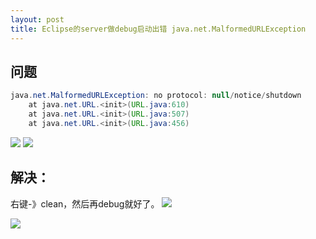 ```yaml
---
layout: post
title: Eclipse的server做debug启动出错 java.net.MalformedURLException
---
```


## 问题
```java
java.net.MalformedURLException: no protocol: null/notice/shutdown
	at java.net.URL.<init>(URL.java:610)
	at java.net.URL.<init>(URL.java:507)
	at java.net.URL.<init>(URL.java:456)
```
![](/docs/images/2021-01-27-11-07-11.png)
![](/docs/images/2021-01-27-11-07-32.png)

## 解决：

右键-》clean，然后再debug就好了。
![](/docs/images/2021-01-27-11-14-10.png)

![](/docs/images/2021-01-27-11-14-27.png)